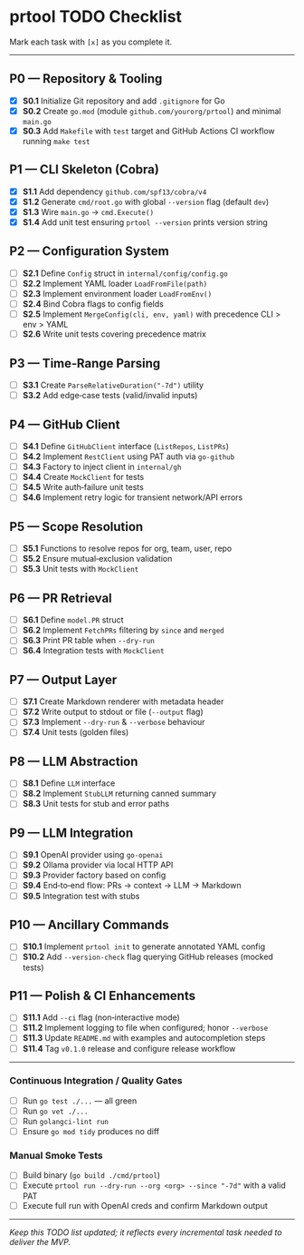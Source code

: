 # prtool TODO Checklist

Mark each task with `[x]` as you complete it.

---

## P0 — Repository & Tooling
- [x] **S0.1** Initialize Git repository and add `.gitignore` for Go
- [x] **S0.2** Create `go.mod` (module `github.com/yourorg/prtool`) and minimal `main.go`
- [x] **S0.3** Add `Makefile` with `test` target and GitHub Actions CI workflow running `make test`

## P1 — CLI Skeleton (Cobra)
- [x] **S1.1** Add dependency `github.com/spf13/cobra/v4`
- [x] **S1.2** Generate `cmd/root.go` with global `--version` flag (default `dev`)
- [x] **S1.3** Wire `main.go` → `cmd.Execute()`
- [x] **S1.4** Add unit test ensuring `prtool --version` prints version string

## P2 — Configuration System
- [ ] **S2.1** Define `Config` struct in `internal/config/config.go`
- [ ] **S2.2** Implement YAML loader `LoadFromFile(path)`
- [ ] **S2.3** Implement environment loader `LoadFromEnv()`
- [ ] **S2.4** Bind Cobra flags to config fields
- [ ] **S2.5** Implement `MergeConfig(cli, env, yaml)` with precedence CLI > env > YAML
- [ ] **S2.6** Write unit tests covering precedence matrix

## P3 — Time‑Range Parsing
- [ ] **S3.1** Create `ParseRelativeDuration("-7d")` utility
- [ ] **S3.2** Add edge‑case tests (valid/invalid inputs)

## P4 — GitHub Client
- [ ] **S4.1** Define `GitHubClient` interface (`ListRepos`, `ListPRs`)
- [ ] **S4.2** Implement `RestClient` using PAT auth via `go-github`
- [ ] **S4.3** Factory to inject client in `internal/gh`
- [ ] **S4.4** Create `MockClient` for tests
- [ ] **S4.5** Write auth‑failure unit tests
- [ ] **S4.6** Implement retry logic for transient network/API errors

## P5 — Scope Resolution
- [ ] **S5.1** Functions to resolve repos for org, team, user, repo
- [ ] **S5.2** Ensure mutual‑exclusion validation
- [ ] **S5.3** Unit tests with `MockClient`

## P6 — PR Retrieval
- [ ] **S6.1** Define `model.PR` struct
- [ ] **S6.2** Implement `FetchPRs` filtering by `since` and `merged`
- [ ] **S6.3** Print PR table when `--dry-run`
- [ ] **S6.4** Integration tests with `MockClient`

## P7 — Output Layer
- [ ] **S7.1** Create Markdown renderer with metadata header
- [ ] **S7.2** Write output to stdout or file (`--output` flag)
- [ ] **S7.3** Implement `--dry-run` & `--verbose` behaviour
- [ ] **S7.4** Unit tests (golden files)

## P8 — LLM Abstraction
- [ ] **S8.1** Define `LLM` interface
- [ ] **S8.2** Implement `StubLLM` returning canned summary
- [ ] **S8.3** Unit tests for stub and error paths

## P9 — LLM Integration
- [ ] **S9.1** OpenAI provider using `go-openai`
- [ ] **S9.2** Ollama provider via local HTTP API
- [ ] **S9.3** Provider factory based on config
- [ ] **S9.4** End‑to‑end flow: PRs → context → LLM → Markdown
- [ ] **S9.5** Integration test with stubs

## P10 — Ancillary Commands
- [ ] **S10.1** Implement `prtool init` to generate annotated YAML config
- [ ] **S10.2** Add `--version-check` flag querying GitHub releases (mocked tests)

## P11 — Polish & CI Enhancements
- [ ] **S11.1** Add `--ci` flag (non‑interactive mode)
- [ ] **S11.2** Implement logging to file when configured; honor `--verbose`
- [ ] **S11.3** Update `README.md` with examples and autocompletion steps
- [ ] **S11.4** Tag `v0.1.0` release and configure release workflow

---

### Continuous Integration / Quality Gates
- [ ] Run `go test ./...` — all green
- [ ] Run `go vet ./...`
- [ ] Run `golangci-lint run`
- [ ] Ensure `go mod tidy` produces no diff

### Manual Smoke Tests
- [ ] Build binary (`go build ./cmd/prtool`)
- [ ] Execute `prtool run --dry-run --org <org> --since "-7d"` with a valid PAT
- [ ] Execute full run with OpenAI creds and confirm Markdown output

---

_Keep this TODO list updated; it reflects every incremental task needed to deliver the MVP._